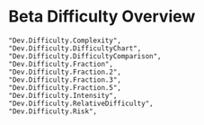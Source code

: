 # Beta Difficulty Overview

    "Dev.Difficulty.Complexity",
    "Dev.Difficulty.DifficultyChart",
    "Dev.Difficulty.DifficultyComparison",
    "Dev.Difficulty.Fraction",
    "Dev.Difficulty.Fraction.2",
    "Dev.Difficulty.Fraction.3",
    "Dev.Difficulty.Fraction.5",
    "Dev.Difficulty.Intensity",
    "Dev.Difficulty.RelativeDifficulty",
    "Dev.Difficulty.Risk",